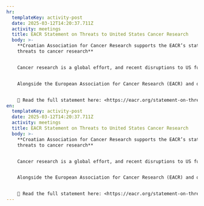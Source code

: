 ```yaml
---
hr:
  templateKey: activity-post
  date: 2025-03-12T14:20:37.711Z
  activity: meetings
  title: EACR Statement on Threats to United States Cancer Research
  body: >-
    **Croatian Association for Cancer Research supports the EACR’s statement on
    threats to cancer research**


    Cancer research is a global effort, and recent disruptions to US funding and infrastructure have far-reaching consequences. These challenges threaten not only US-based researchers but also international collaboration and the progress of life-saving cancer research and treatment.


    Alongside the European Association for Cancer Research (EACR) and other organisations, we stand in solidarity with our US colleagues and call for sustainable solutions to protect global cancer research.


    🔗 Read the full statement here: <https://eacr.org/statement-on-threats-to-research>
en:
  templateKey: activity-post
  date: 2025-03-12T14:20:37.711Z
  activity: meetings
  title: EACR Statement on Threats to United States Cancer Research
  body: >-
    **Croatian Association for Cancer Research supports the EACR’s statement on
    threats to cancer research**


    Cancer research is a global effort, and recent disruptions to US funding and infrastructure have far-reaching consequences. These challenges threaten not only US-based researchers but also international collaboration and the progress of life-saving cancer research and treatment.


    Alongside the European Association for Cancer Research (EACR) and other organisations, we stand in solidarity with our US colleagues and call for sustainable solutions to protect global cancer research.


    🔗 Read the full statement here: <https://eacr.org/statement-on-threats-to-research>
---
```

